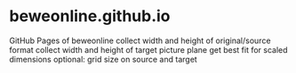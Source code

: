 # beweonline.github.io
GitHub Pages of beweonline
collect width and height of original/source format
collect width and height of target picture plane
get best fit for scaled dimensions
optional: grid size on source and target

